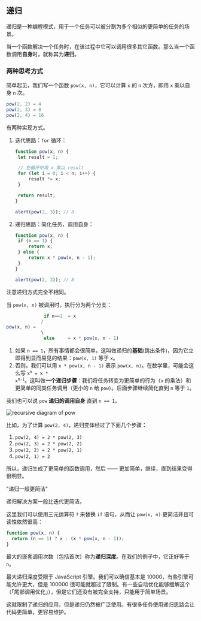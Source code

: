 ## 递归

递归是一种编程模式，用于一个任务可以被分割为多个相似的更简单的任务的场景。

当一个函数解决一个任务时，在该过程中它可以调用很多其它函数。那么当一个函数调用**自身**时，就称其为**递归**。

### 两种思考方式

简单起见，我们写一个函数 `pow(x, n)`，它可以计算 `x` 的 `n` 次方，即用 `x` 乘以自身 `n` 次。

```js
pow(2, 2) = 4
pow(2, 3) = 8
pow(2, 4) = 16
```

有两种实现方式。

1. 迭代思路：`for` 循环：

   ```js
   function pow(x, n) {
   	let result = 1;
   
   	// 在循环中用 x 乘以 result
   	for (let i = 0; i < n; i++) {
   		result *= x;
   	}
   
   	return result;
   }
   
   alert(pow(2, 3)); // 8
   
   ```

2. 递归思路：简化任务，调用自身：

   ```js run
   function pow(x, n) {
   	if (n == 1) {
   		return x;
   	} else {
   		return x * pow(x, n - 1);
   	}
   }
   
   alert(pow(2, 3)); // 8
   ```

注意递归方式完全不相同。

当 `pow(x, n)` 被调用时，执行分为两个分支：

```js
              if n==1  = x
             /
pow(x, n) =
             \
              else     = x * pow(x, n - 1)
```


1. 如果 `n == 1`，所有事情都会很简单，这叫做递归的**基础**(跳出条件)，因为它立即得到显而易见的结果：`pow(x, 1)` 等于 `x`。
2. 否则，我们可以用 `x * pow(x, n - 1)` 表示 `pow(x, n)`。在数学里，可能会这么写 <code>x<sup>n</sup> = x \* x<sup>n-1</sup></code>。这叫做**一个递归步骤**：我们将任务转变为更简单的行为（`x` 的乘法）和更简单的同类任务调用（更小的 `n` 给 `pow`）。后面步骤继续简化直到 `n` 等于 `1`。

我们也可以说 `pow` **递归的调用自身** 直到 `n == 1`。

![recursive diagram of pow](https://zh.javascript.info/article/recursion/recursion-pow.svg)

比如，为了计算 `pow(2, 4)`，递归变体经过了下面几个步骤：

1. `pow(2, 4) = 2 * pow(2, 3)`
2. `pow(2, 3) = 2 * pow(2, 2)`
3. `pow(2, 2) = 2 * pow(2, 1)`
4. `pow(2, 1) = 2`


所以，递归生成了更简单的函数调用，然后 —— 更加简单，继续，直到结果变得很明显。

"递归一般更简洁"


递归解决方案一般比迭代更简洁。


这里我们可以使用三元运算符 `?` 来替换 `if` 语句，从而让 `pow(x, n)` 更简洁并且可读性依然很高：


```js run
function pow(x, n) {
  return (n == 1) ? x : (x * pow(x, n - 1));
}
```


最大的嵌套调用次数（包括首次）称为**递归深度**。在我们的例子中，它正好等于 `n`。

最大递归深度受限于 JavaScript 引擎。我们可以确信基本是 10000，有些引擎可能允许更大，但是 100000 很可能就超过了限制。有一些自动优化能够缓解这个（「尾部调用优化」），但是它们还没有被完全支持，只能用于简单场景。

这就限制了递归的应用，但是递归仍然被广泛使用。有很多任务使用递归思路会让代码更简单，更容易维护。
